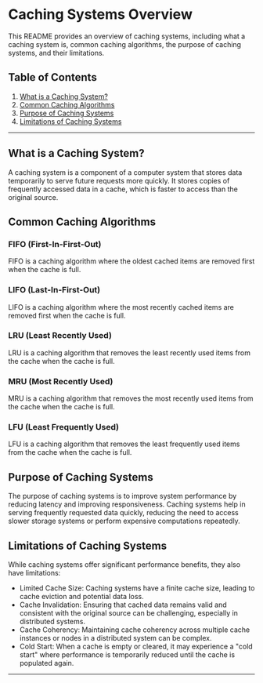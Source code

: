 # Caching Systems Overview

This README provides an overview of caching systems, including what a caching system is, common caching algorithms, the purpose of caching systems, and their limitations.

## Table of Contents
1. [What is a Caching System?](#what-is-a-caching-system)
2. [Common Caching Algorithms](#common-caching-algorithms)
3. [Purpose of Caching Systems](#purpose-of-caching-systems)
4. [Limitations of Caching Systems](#limitations-of-caching-systems)

---

## What is a Caching System?

A caching system is a component of a computer system that stores data temporarily to serve future requests more quickly. It stores copies of frequently accessed data in a cache, which is faster to access than the original source.

## Common Caching Algorithms

### FIFO (First-In-First-Out)
FIFO is a caching algorithm where the oldest cached items are removed first when the cache is full.

### LIFO (Last-In-First-Out)
LIFO is a caching algorithm where the most recently cached items are removed first when the cache is full.

### LRU (Least Recently Used)
LRU is a caching algorithm that removes the least recently used items from the cache when the cache is full.

### MRU (Most Recently Used)
MRU is a caching algorithm that removes the most recently used items from the cache when the cache is full.

### LFU (Least Frequently Used)
LFU is a caching algorithm that removes the least frequently used items from the cache when the cache is full.

## Purpose of Caching Systems

The purpose of caching systems is to improve system performance by reducing latency and improving responsiveness. Caching systems help in serving frequently requested data quickly, reducing the need to access slower storage systems or perform expensive computations repeatedly.

## Limitations of Caching Systems

While caching systems offer significant performance benefits, they also have limitations:
- Limited Cache Size: Caching systems have a finite cache size, leading to cache eviction and potential data loss.
- Cache Invalidation: Ensuring that cached data remains valid and consistent with the original source can be challenging, especially in distributed systems.
- Cache Coherency: Maintaining cache coherency across multiple cache instances or nodes in a distributed system can be complex.
- Cold Start: When a cache is empty or cleared, it may experience a "cold start" where performance is temporarily reduced until the cache is populated again.

---
